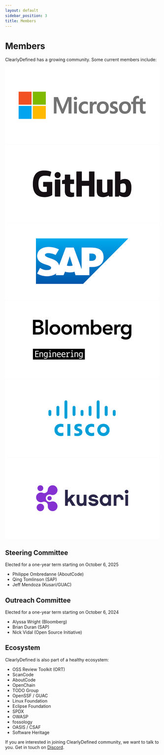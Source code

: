 ```yaml
---
layout: default
sidebar_position: 3
title: Members
---
```


# Members

ClearlyDefined has a growing community. Some current members include:

![Microsoft](/img/microsoft.png)
![GitHub](/img/github.png)
![SAP](/img/sap.png)
![Bloomberg](/img/bloomberg.png)
![Cisco](/img/cisco.png)
![Kusari](/img/kusari.jpg)

## Steering Committee

Elected for a one-year term starting on October 6, 2025

- Philippe Ombredanne (AboutCode)
- Qing Tomlinson (SAP)
- Jeff Mendoza (Kusari/GUAC)

## Outreach Committee

Elected for a one-year term starting on October 6, 2024

- Alyssa Wright (Bloomberg)
- Brian Duran (SAP)
- Nick Vidal (Open Source Initiative)

## Ecosystem

ClearlyDefined is also part of a healthy ecosystem:

- OSS Review Toolkit (ORT)
- ScanCode
- AboutCode
- OpenChain
- TODO Group
- OpenSSF / GUAC
- Linux Foundation
- Eclipse Foundation
- SPDX
- OWASP
- fossology
- OASIS / CSAF
- Software Heritage

If you are interested in joining ClearlyDefined community, we want to talk to you. Get in touch on [Discord](https://discord.gg/wEzHJku).
